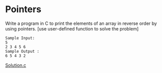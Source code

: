 # Pointers
Write a program in C to print the elements of an array in reverse order by using pointers. [use user-defined function to solve the problem]

```
Sample Input:
5
2 3 4 5 6
Sample Output :
6 5 4 3 2
```
[Solution.c](prob-2/solution.c)
